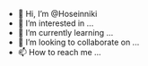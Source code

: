 - 👋 Hi, I’m @Hoseinniki
- 👀 I’m interested in ...
- 🌱 I’m currently learning ...
- 💞️ I’m looking to collaborate on ...
- 📫 How to reach me ...

<!---
Hoseinniki/Hoseinniki is a ✨ special ✨ repository because its `README.md` (this file) appears on your GitHub profile.
You can click the Preview link to take a look at your changes.
--->
